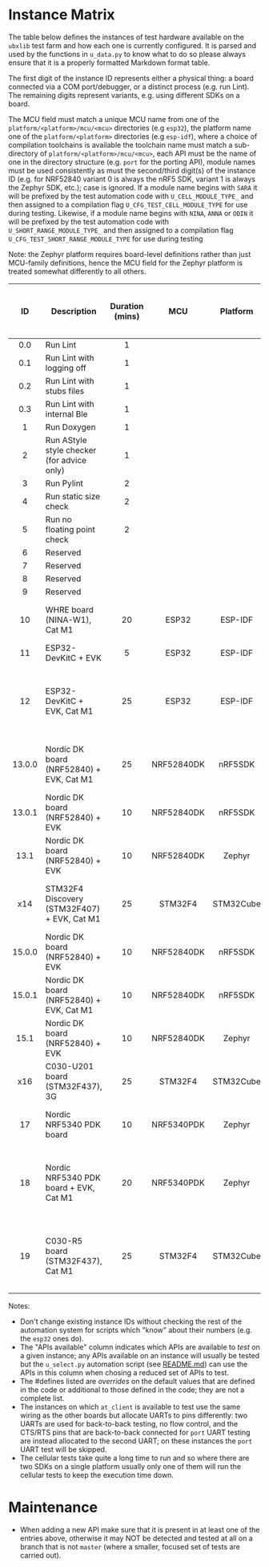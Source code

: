 # Instance Matrix
The table below defines the instances of test hardware available on the `ubxlib` test farm and how each one is currently configured.  It is parsed and used by the functions in `u_data.py` to know what to do so please always ensure that it is a properly formatted Markdown format table.

The first digit of the instance ID represents either a physical thing: a board connected via a COM port/debugger, or a distinct process (e.g. run Lint).  The remaining digits represent variants, e.g. using different SDKs on a board.

The MCU field must match a unique MCU name from one of the `platform/<platform>/mcu/<mcu>` directories (e.g `esp32`), the platform name one of the `platform/<platform>` directories (e.g `esp-idf`), where a choice of compilation toolchains is available the toolchain name must match a sub-directory of `platform/<platform>/mcu/<mcu>`, each API must be the name of one in the directory structure (e.g. `port` for the porting API), module names must be used consistently as must the second/third digit(s) of the instance ID (e.g. for NRF52840 variant 0 is always the nRF5 SDK, variant 1 is always the Zephyr SDK, etc.); case is ignored.  If a module name begins with `SARA` it will be prefixed by the test automation code with `U_CELL_MODULE_TYPE_` and then assigned to a compilation flag `U_CFG_TEST_CELL_MODULE_TYPE` for use during testing.  Likewise, if a module name begins with `NINA`, `ANNA` or `ODIN` it will be prefixed by the test automation code with `U_SHORT_RANGE_MODULE_TYPE_` and then assigned to a compilation flag `U_CFG_TEST_SHORT_RANGE_MODULE_TYPE` for use during testing

Note: the Zephyr platform requires board-level definitions rather than just MCU-family definitions, hence the MCU field for the Zephyr platform is treated somewhat differently to all others.

|  ID   | Description                                | Duration (mins) |     MCU     | Platform  | Toolchain  | Module(s) (separate with spaces) |  APIs available (separate with spaces)      | #define overrides (separate with spaces) |
| :---: | ------------------------------------------ | :-------------: | :---------: | :-------: | :--------: | :------------------------------: | ------------------------------------------- | ---------------------------------------- |
| 0.0   | Run Lint                                   |        1        |             |           |            |                                  |                                             |                                          |
| 0.1   | Run Lint with logging off                  |        1        |             |           |            |                                  |                                             | U_CFG_ENABLE_LOGGING=0                   |
| 0.2   | Run Lint with stubs files                  |        1        |             |           |            |                                  |                                             | U_CFG_LINT_USE_STUBS                     |
| 0.3   | Run Lint with internal Ble                 |        1        |             |           |            |                                  |                                             | U_CFG_BLE_MODULE_INTERNAL                |
| 1     | Run Doxygen                                |        1        |             |           |            |                                  |                                             |                                          |
| 2     | Run AStyle style checker (for advice only) |        1        |             |           |            |                                  |                                             |                                          |
| 3     | Run Pylint                                 |        2        |             |           |            |                                  |                                             |                                          |
| 4     | Run static size check                      |        2        |             |           |            |                                  |                                             |                                          |
| 5     | Run no floating point check                |        2        |             |           |            |                                  |                                             |                                          |
| 6     | Reserved                                   |                 |             |           |            |                                  |                                             |                                          |
| 7     | Reserved                                   |                 |             |           |            |                                  |                                             |                                          |
| 8     | Reserved                                   |                 |             |           |            |                                  |                                             |                                          |
| 9     | Reserved                                   |                 |             |           |            |                                  |                                             |                                          |
| 10    | WHRE board (NINA-W1), Cat M1               |        20       |    ESP32    |  ESP-IDF  |            | SARA_R412M_03B                   | port network sock cell mqtt_client          | U_CFG_TEST_PIN_A=-1 U_CFG_TEST_PIN_B=-1 U_CFG_TEST_PIN_C=-1 U_CFG_TEST_UART_A=-1 |
| 11    | ESP32-DevKitC + EVK                        |        5        |    ESP32    |  ESP-IDF  |            |                                  | port at_client                              | U_CFG_TEST_UART_B=1 U_CFG_TEST_PIN_UART_A_CTS=-1 U_CFG_TEST_PIN_UART_A_RTS=-1 U_CFG_TEST_PIN_UART_A_RXD=26 U_CFG_TEST_PIN_UART_B_TXD=27 U_CFG_TEST_PIN_UART_B_RXD=14 |
| 12    | ESP32-DevKitC + EVK, Cat M1                |        25       |    ESP32    |  ESP-IDF  |            | SARA_R5 NINA_W15                 | port network sock ble cell short_range security mqtt_client | U_CFG_APP_PIN_CELL_TXD=21 U_CFG_APP_PIN_CELL_RXD=19 U_CFG_APP_PIN_CELL_VINT=-1 U_CFG_APP_PIN_CELL_ENABLE_POWER=-1 U_BLE_TEST_CFG_REMOTE_SPS_CENTRAL=2462ABB6CC42p U_CFG_TEST_SECURITY_C2C_TE_SECRET=\x00\x01\x02\x03\x04\x05\x06\x07\xff\xfe\xfd\xfc\xfb\xfa\xf9\xf8 |
| 13.0.0| Nordic DK board (NRF52840) + EVK, Cat M1   |        25       | NRF52840DK  |  nRF5SDK  |     GCC    | SARA_R5                          | port at_client cell sock network mqtt_client | U_CFG_TEST_UART_B=0 U_CFG_TEST_PIN_UART_A_CTS=-1 U_CFG_TEST_PIN_UART_A_RTS=-1 U_CFG_TEST_PIN_UART_B_TXD=44 U_CFG_TEST_PIN_UART_B_RXD=43 U_CFG_TEST_PIN_UART_A_RXD=45 |
| 13.0.1| Nordic DK board (NRF52840) + EVK           |        10       | NRF52840DK  |  nRF5SDK  |     SES    |                                  | port at_client                              | U_CFG_TEST_UART_B=0 U_CFG_TEST_PIN_UART_A_CTS=-1 U_CFG_TEST_PIN_UART_A_RTS=-1 U_CFG_TEST_PIN_UART_B_TXD=44 U_CFG_TEST_PIN_UART_B_RXD=43 U_CFG_TEST_PIN_UART_A_RXD=45 |
| 13.1  | Nordic DK board (NRF52840) + EVK           |        10       | NRF52840DK  |  Zephyr   |            |                                  | port at_client                              | U_CFG_TEST_UART_B=0                      |
| x14   | STM32F4 Discovery (STM32F407) + EVK, Cat M1|        25       |   STM32F4   | STM32Cube |            | SARA_R412M_02B                   | port network sock security cell             | HSE_VALUE=((uint32_t)8000000U) U_CFG_TEST_UART_A=-1 U_CFG_APP_PIN_C030_ENABLE_3V3=-1 U_CFG_APP_PIN_CELL_RESET=-1 U_CFG_APP_CELL_UART=3 U_CFG_APP_PIN_CELL_TXD=0x38 U_CFG_APP_PIN_CELL_RXD=0x39 U_CFG_APP_PIN_CELL_RTS=-1 U_CFG_APP_PIN_CELL_CTS=-1 U_CFG_TEST_SECURITY_C2C_TE_SECRET=\x00\x01\x02\x03\x04\x05\x06\x07\xff\xfe\xfd\xfc\xfb\xfa\xf9\xf8 |
| 15.0.0| Nordic DK board (NRF52840) + EVK           |        10       | NRF52840DK  |  nRF5SDK  |     GCC    |                                  | port                                        |                                          |
| 15.0.1| Nordic DK board (NRF52840) + EVK, Cat M1   |        10       | NRF52840DK  |  nRF5SDK  |     SES    |                                  | port network ble short_range                | U_BLE_TEST_CFG_REMOTE_SPS_CENTRAL=2462ABB6CC42p |
| 15.1  | Nordic DK board (NRF52840) + EVK           |        10       | NRF52840DK  |  Zephyr   |            |                                  | port network ble short_range                | U_CFG_TEST_UART_A=-1 U_BLE_TEST_CFG_REMOTE_SPS_CENTRAL=2462ABB6CC42p |
| x16   | C030-U201 board (STM32F437), 3G            |        25       |   STM32F4   | STM32Cube |            | SARA_U201                        | port network sock cell at_client            | U_CFG_APP_CELL_UART=2 U_CFG_APP_PIN_CELL_TXD=0x35 U_CFG_APP_PIN_CELL_RXD=0x36 U_CFG_APP_PIN_CELL_RTS=0x34 U_CFG_APP_PIN_CELL_CTS=0x33 U_CFG_TEST_UART_B=1 U_CFG_TEST_PIN_UART_B_TXD=0x16 U_CFG_TEST_PIN_UART_B_RXD=0x17 U_CFG_TEST_PIN_UART_A_RTS=-1 U_CFG_TEST_PIN_UART_A_CTS=-1 |
| 17    | Nordic NRF5340 PDK board                   |        10       | NRF5340PDK  |  Zephyr   |            |                                  | port network ble short_range lib_common     | U_CFG_BLE_MODULE_INTERNAL U_BLE_TEST_CFG_REMOTE_SPS_CENTRAL=2462ABB6CC42p U_BLE_TEST_CFG_REMOTE_SPS_PERIPHERAL=2462ABB6EAC6p U_CFG_APP_SHORT_RANGE_ROLE=1 |
| 18    | Nordic NRF5340 PDK board + EVK, Cat M1     |        20       | NRF5340PDK  |  Zephyr   |            | SARA_R5                          | port network sock security cell lib_common mqtt_client | U_CFG_TEST_PIN_A=-1 U_CFG_TEST_PIN_B=-1 U_CFG_TEST_PIN_C=-1 U_CFG_TEST_UART_A=-1 U_CFG_TEST_SECURITY_C2C_TE_SECRET=\x00\x01\x02\x03\x04\x05\x06\x07\xff\xfe\xfd\xfc\xfb\xfa\xf9\xf8 |
| 19    | C030-R5 board (STM32F437), Cat M1          |        25       |   STM32F4   | STM32Cube |            | SARA_R5 NINA_W15                 | port network sock ble cell short_range security mqtt_client | U_CFG_TEST_PIN_A=-1 U_CFG_TEST_PIN_B=-1 U_CFG_TEST_PIN_C=-1 U_CFG_TEST_UART_A=-1 U_BLE_TEST_CFG_REMOTE_SPS_CENTRAL=2462ABB6CC42p U_CFG_TEST_SECURITY_C2C_TE_SECRET=\x00\x01\x02\x03\x04\x05\x06\x07\xff\xfe\xfd\xfc\xfb\xfa\xf9\xf8 |

Notes:
- Don't change existing instance IDs without checking the rest of the automation system for scripts which "know" about their numbers (e.g. the `esp32` ones do).
- The "APIs available" column indicates which APIs are available to *test* on a given instance; any APIs available on an instance will usually be tested but the `u_select.py` automation script (see [README.md](README.md#script-usage)) can use the APIs in this column when chosing a reduced set of APIs to test.
- The #defines listed are *overrides* on the default values that are defined in the code or additional to those defined in the code; they are not a complete list.
- The instances on which `at_client` is available to test use the same wiring as the other boards but allocate UARTs to pins differently: two UARTs are used for back-to-back testing, no flow control, and the CTS/RTS pins that are back-to-back connected for `port` UART testing are instead allocated to the second UART; on these instances the `port` UART test will be skipped.
- The cellular tests take quite a long time to run and so where there are two SDKs on a single platform usually only one of them will run the cellular tests to keep the execution time down.

# Maintenance
- When adding a new API make sure that it is present in at least one of the entries above, otherwise it may NOT be detected and tested at all on a branch that is not `master` (where a smaller, focused set of tests are carried out).

